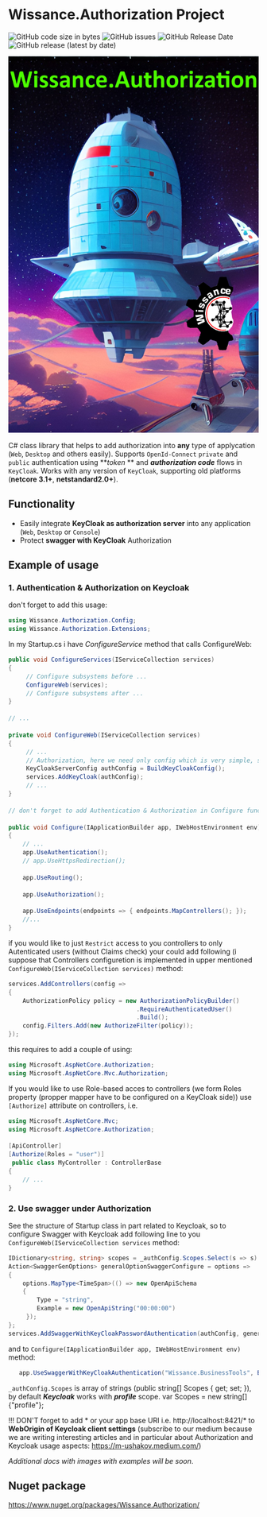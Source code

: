 # Wissance.Authorization Project
![GitHub code size in bytes](https://img.shields.io/github/languages/code-size/wissance/Authorization?style=plastic) 
![GitHub issues](https://img.shields.io/github/issues/wissance/Authorization?style=plastic)
![GitHub Release Date](https://img.shields.io/github/release-date/wissance/Authorization) 
![GitHub release (latest by date)](https://img.shields.io/github/downloads/wissance/Authorization/v1.1.4/total?style=plastic)

![LabWatcher: is automated Mossbauer laboratory control toolset](/img/cover.png)

C# class library that helps to add authorization into **any** type of applycation (`Web`, `Desktop` and others easily). Supports `OpenId-Connect` `private` and `public` authentication using ***token* ** and ***authorization code*** flows in `KeyCloak`. Works with any version of `KeyCloak`, supporting old platforms (**netcore 3.1+**, **netstandard2.0+**).


## Functionality
* Easily integrate **KeyCloak as authorization server** into any application (`Web`, `Desktop` or `Console`)
* Protect **swagger with KeyCloak** Authorization

## Example of usage
### 1. Authentication & Authorization on Keycloak

don't forget to add this usage:
```csharp
using Wissance.Authorization.Config;
using Wissance.Authorization.Extensions;
```

In my Startup.cs i have _ConfigureService_ method that calls ConfigureWeb:
```csharp
public void ConfigureServices(IServiceCollection services)
{
     // Configure subsystems before ...
     ConfigureWeb(services);
     // Configure subsystems after ...
}

// ...

private void ConfigureWeb(IServiceCollection services)
{
     // ...
     // Authorization, here we need only config which is very simple, see KeyCloakAuthenticator tests
     KeyCloakServerConfig authConfig = BuildKeyCloakConfig();
     services.AddKeyCloak(authConfig);
     // ...
}

// don't forget to add Authentication & Authorization in Configure function, like this:

public void Configure(IApplicationBuilder app, IWebHostEnvironment env)
{
    // ...
    app.UseAuthentication();
    // app.UseHttpsRedirection();

    app.UseRouting();

    app.UseAuthorization();

    app.UseEndpoints(endpoints => { endpoints.MapControllers(); });
    //...
}

```

if you would like to just `Restrict` access to you controllers to only Autenticated users (without Claims check) your could add following (i suppose that Controllers configuretion is implemented in upper mentioned `ConfigureWeb(IServiceCollection services)` method:

```csharp
services.AddControllers(config =>
{
    AuthorizationPolicy policy = new AuthorizationPolicyBuilder()
                                    .RequireAuthenticatedUser()
                                    .Build();
    config.Filters.Add(new AuthorizeFilter(policy));
});
```
this requires to add a couple of using:

```csharp
using Microsoft.AspNetCore.Authorization;
using Microsoft.AspNetCore.Mvc.Authorization;
```

If you would like to use Role-based acces to controllers (we form Roles property (propper mapper have to be configured on a KeyCloak side)) use `[Authorize]` attribute on controllers, i.e.
```csharp
using Microsoft.AspNetCore.Mvc;
using Microsoft.AspNetCore.Authorization;

[ApiController]
[Authorize(Roles = "user")]
 public class MyController : ControllerBase
{
    // ...
}
```

### 2. Use swagger under Authorization

See the structure of Startup class in part related to Keycloak, so to configure Swagger with Keycloak add following line to you `ConfigureWeb(IServiceCollection services` method:

```csharp
IDictionary<string, string> scopes = _authConfig.Scopes.Select(s => s).ToDictionary(k => k, v => v);
Action<SwaggerGenOptions> generalOptionSwaggerConfigure = options =>
{
    options.MapType<TimeSpan>(() => new OpenApiSchema
    {
        Type = "string",
        Example = new OpenApiString("00:00:00")
     });
};
services.AddSwaggerWithKeyCloakPasswordAuthentication(authConfig, generalOptionSwaggerConfigure, scopes);
```

and to `Configure(IApplicationBuilder app, IWebHostEnvironment env)` method:

```csharp
   app.UseSwaggerWithKeyCloakAuthentication("Wissance.BusinessTools", BuildKeyCloakConfig(), _authConfig.Scopes);
```

`_authConfig.Scopes` is array of strings (public string[] Scopes { get; set; }), by default _**Keycloak**_ works with _**profile**_ scope.
var Scopes = new string[]{"profile"};

!!! DON'T forget to add * or your app base URI i.e. http://localhost:8421/* to **WebOrigin of Keycloak client settings** (subscribe to our medium because we are writing interesting articles and in particular about Authorization and Keycloak usage aspects: https://m-ushakov.medium.com/)

_Additional docs with images with examples will be soon_.

## Nuget package
https://www.nuget.org/packages/Wissance.Authorization/
